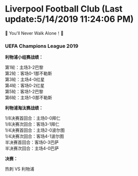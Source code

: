 # Liverpool Football Club (Last update:5/14/2019 11:24:06 PM)
📢 You'll Never Walk Alone！🔔


### UEFA Champions League 2019 


**利物浦小组赛战绩：**
    
第1轮：主场3-2巴黎     
第2轮：客场0-1那不勒斯     
第3轮：主场4-0红星     
第4轮：客场0-2红星     
第5轮：客场1-2巴黎     
第6轮：主场1-0那不勒斯 


**利物浦淘汰赛战绩：**
     
1/8决赛首回合：主场0-0拜仁     
1/8决赛次回合：客场3-1拜仁     
1/4决赛首回合：主场2-0波尔图     
1/4决赛次回合：客场4-1波尔图    
半决赛首回合：客场0-3巴萨     
半决赛次回合：主场4-0巴萨    
 
**决赛：**

热刺 VS 利物浦
